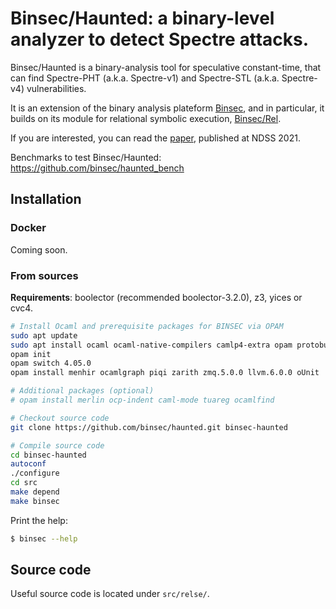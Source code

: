 # Binsec/Haunted: a binary-level analyzer to detect Spectre attacks.
Binsec/Haunted is a binary-analysis tool for speculative
constant-time, that can find Spectre-PHT (a.k.a. Spectre-v1) and
Spectre-STL (a.k.a. Spectre-v4) vulnerabilities.

It is an extension of the binary analysis plateform
[Binsec](https://github.com/binsec/binsec), and in particular, it
builds on its module for relational symbolic execution,
[Binsec/Rel](https://github.com/binsec/Rel).

If you are interested, you can read the
[paper](https://binsec.github.io/assets/publications/papers/2021-ndss.pdf),
published at NDSS 2021.

Benchmarks to test Binsec/Haunted: https://github.com/binsec/haunted_bench

## Installation
### Docker
Coming soon.
<!-- ### Docker -->
<!-- The docker contains necessary files for running Binsec/Haunted and the benchmarks to test it. -->

<!-- 1. Download the [image](todo). -->

<!-- 2. Import the image: -->
<!-- ``` -->
<!-- docker load < binsec-haunted.tar -->
<!-- ``` -->

<!-- 3. Run the container: -->
<!-- ``` -->
<!-- docker run -it binsec-haunted /bin/bash -->
<!-- ``` -->

<!-- 4. Run `./update.sh` to get the latest version of Binsec/Haunted. -->

<!-- You are ready to go ! (Read https://github.com/binsec/haunted_bench for examples on how to use Binsec/Haunted). -->

### From sources
**Requirements**: boolector (recommended boolector-3.2.0), z3, yices or cvc4.

``` bash
# Install Ocaml and prerequisite packages for BINSEC via OPAM
sudo apt update
sudo apt install ocaml ocaml-native-compilers camlp4-extra opam protobuf-compiler libgmp-dev libzmq3-dev llvm-6.0-dev cmake pkg-config
opam init
opam switch 4.05.0
opam install menhir ocamlgraph piqi zarith zmq.5.0.0 llvm.6.0.0 oUnit

# Additional packages (optional)
# opam install merlin ocp-indent caml-mode tuareg ocamlfind

# Checkout source code
git clone https://github.com/binsec/haunted.git binsec-haunted

# Compile source code
cd binsec-haunted
autoconf
./configure
cd src
make depend
make binsec
```

Print the help:
``` bash
$ binsec --help
```

## Source code
Useful source code is located under `src/relse/`.
